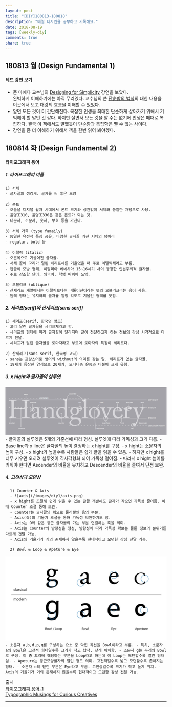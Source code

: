 ```yaml
---
layout: post
title: "[DIY]180813-180818"
description: "매일 디자인을 공부하고 기록해요."
date: 2018-08-19
tags: [weekly-diy]
comments: true
share: true
---
```


## 180813 월 (Design Fundamental 1)

#### 테드 강연 보기
- 존 마에다 교수님의 [Designing for Simplicity](https://www.ted.com/talks/john_maeda_on_the_simple_life) 강연을 보았다.  
완벽하게 이해하기에는 아직 무리였다. 교수님의 쓴 [단순함의 법칙](http://story.pxd.co.kr/119)의 대한 내용을 이곳에서 보고 대강의 흐름을 이해할 수 있었다.  
- 알면 모든 것이 더 간단해진다. 복잡한 인생을 최대한 단순하게 살아가기 위해서 기억해야 할 말인 것 같다. 하지만 살면서 모든 것을 알 수는 없기에 인생은 때때로 복잡하다. 결국 이 책에서도 말했듯이 단순함과 복잡함은 뗄 수 없는 사이다.  
- 강연을 좀 더 이해하기 위해서 책을 한번 읽어 봐야겠다.



## 180814 화 (Design Fundamental 2)

#### 타이포그래피 용어
##### 1. 타이포그래피 이름
    1) 서체
    - 글자꼴의 생김새. 글자를 써 놓은 모양

    2) 폰트
    - 오늘날 디지털 활자 시대에서 폰트 크기와 상관없이 서체와 동일한 개념으로 사용.
    - 윤명조310, 윤명조330은 같은 폰트가 되는 것.
    - 대문자, 소문자, 숫자, 부호 등을 가진다.

    3) 서체 가족 (type famaily)
    - 동일한 유전적 특징 공유, 다양한 글자꼴 가진 서체의 덩어리
    - regular, bold 등

    4) 이탤릭 (italic)
    - 오른쪽으로 기울어진 글자꼴.
    - 서체 끝에 꼬리가 달린 세리프체를 기울였을 때 주로 이텔릭체라고 부름.
    - 펜글씨 모방 형태, 이탈리아 베네치아 15~16세기 사이 등장한 인본주의적 글자꼴.
    - 주로 강조할 단어, 외국어, 학명 따위에 쓰임.

    5) 오블리크 (oblique)
    - 산세리프 계열에서는 이탤릭보다는 비뚤어진이라는 뜻의 오블리크라는 용어 사용.
    - 원래 형태는 유지하되 글자를 일정 각도로 기울인 형태를 뜻함.  

##### 2. 세리프(serif)와 산세리프(sans serif)
    1) 세리프(serif, 한국명 명조)
    - 꼬리 달린 글자꼴을 세리프체라고 함.
    - 세리프의 형태에 따라 글자꼴이 달라지며 글이 전달하고자 하는 정보의 감성 시각적으로 다르게 전달.
    - 세리프가 달린 글자꼴을 로마자라고 부르며 로마자의 특징이 세리프다.

    2) 산세리프(sans serif, 한국명 고딕)
    - sans는 프랑스어로 영어의 without의 의미를 갖는 말. 세리프가 없는 글자꼴.
    - 19세기 등장한 양식으로 20세기, 모더니즘 운동과 더불어 크게 유행.

##### 3. x hight와 글자꼴의 실루엣
![xhight](/images/diy1/xhight.png)
     - 글자꼴의 실루엣은 5개의 기준선에 따라 형성. 실루엣에 따라 가독성과 크기 다름.
     - Base line과 x line은 글자꼴의 높이 결정하는 x hight를 구성.
     - x hight는 소문자의 높이 구성.
     - x hight가 높을수록 사람들은 쉽게 글을 읽을 수 있음.
     - 하지만 x hight를 너무 키우면 오히려 실루엣이 직사각형화 되어 가독성 떨어짐.
     - 따라서 x hight 높이를 키워야 한다면 Ascender의 비율을 유지하고 Descender의 비율을 줄여서 단점 보완.

##### 4. 고전상과 모던상
      1) Counter & Axis
      - ![axis](/images/diy1/axis.png)
      - x hight를 조절해 쉽게 읽을 수 있는 글꼴 개발해도 글자가 작으면 가독성 줄어듬. 이때 Counter 조절 통해 보완.
      - Counter는 글자꼴의 획으로 둘러쌓인 음의 부분.
      - Axis(축)의 기울기 조절을 통해 가독성 보완하기도 함.
      - Axis는 O와 같은 둥근 글자꼴의 가는 부분 연결하는 축을 의미.
      - Axis는 Counter의 방향성을 형성, 방향성에 따라 가독성 확보는 물론 정보의 분위기를 다르게 전달 가능.
      - Axis의 기울기가 거의 존재하지 않을수록 현대적이고 모던한 감성 전달 가능.

      2) Bowl & Loop & Apeture & Eye
![cm](/images/diy1/cm.png)
      ```
      - 소문자 a,b,d,p,q를 구성하는 요소 중 막힌 곡선을 Bowl이라고 부름.
      - 특히, 소문자 a의 Bowl은 고전적 형태일수록 크기가 작고 납작, 낮게 위치함.
      - 소문자 g는 두개의 Bowl로 구성. 이 중 꼬리에 해당하는 부분을 Loop라고 하는데 이 Loop는 모던할수록 열린 형태임.
      - Apeture는 둥근모양활자의 열린 정도 의미. 고전적일수록 넓고 모던할수록 좁아지는 형태.
      - 소문자 e의 닫힌 부분은 Eye라고 부름. 고전상일수록 크기가 작고 높게 위치.
      - Axis의 기울기가 거의 존재하지 않을수록 현대적이고 모던한 감성 전달 가능.
      ```


출처  
[타이포그래피 용어-1](https://brunch.co.kr/@leejaegoo/22)  
[Typographic Musings for Curious Creatives](http://www.typographher.com/glossary/)  


---
